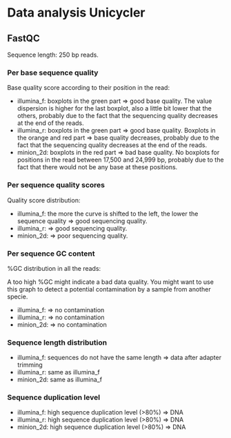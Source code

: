 # Data analysis Unicycler

## FastQC

Sequence length: 250 bp reads.

### Per base sequence quality

Base quality score according to their position in the read:
- illumina_f: boxplots in the green part => good base quality. The value dispersion is higher for the last boxplot, also a little bit lower that the others, probably due to the fact that the sequencing quality decreases at the end of the reads.
- illumina_r: boxplots in the green part => good base quality. Boxplots in the orange and red part => base quality decreases, probably due to the fact that the sequencing quality decreases at the end of the reads.
- minion_2d: boxplots in the red part => bad base quality. No boxplots for positions in the read between 17,500 and 24,999 bp, probably due to the fact that there would not be any base at these positions.

### Per sequence quality scores

Quality score distribution:
- illumina_f: the more the curve is shifted to the left, the lower the sequence quality => good sequencing quality.
- illumina_r: => good sequencing quality.
- minion_2d: => poor sequencing quality.

### Per sequence GC content

%GC distribution in all the reads:

A too high %GC might indicate a bad data quality. 
You might want to use this graph to detect a potential contamination by a sample from another specie.

- illumina_f: => no contamination  
- illumina_r: => no contamination
- minion_2d: => no contamination

### Sequence length distribution

- illumina_f: sequences do not have the same length => data after adapter trimming
- illumina_r: same as illumina_f
- minion_2d: same as illumina_f

### Sequence duplication level

- illumina_f: high sequence duplication level (>80%) => DNA
- illumina_r: high sequence duplication level (>80%) => DNA
- minion_2d: high sequence duplication level (>80%) => DNA



